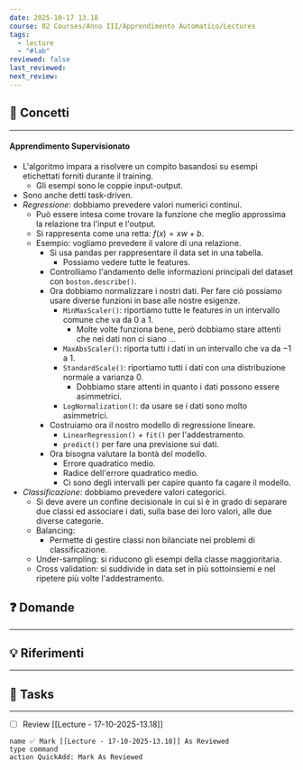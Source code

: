 ```yaml
---
date: 2025-10-17 13.18
course: 02 Courses/Anno III/Apprendimento Automatico/Lectures
tags:
  - lecture
  - "#lab"
reviewed: false
last_reviewed:
next_review:
---
```

## 🧠 Concetti
---
#### Apprendimento Supervisionato
+ L'algoritmo impara a risolvere un compito basandosi su esempi etichettati forniti durante il training.
	+ Gli esempi sono le coppie input-output.
+ Sono anche detti task-driven.
+ _Regressione_: dobbiamo prevedere valori numerici continui.
	+ Può essere intesa come trovare la funzione che meglio approssima la relazione tra l'input e l'output.
	+ Si rappresenta come una retta: $f(x) = xw + b$.
	+ Esempio: vogliamo prevedere il valore di una relazione.
		+ Si usa pandas per rappresentare il data set in una tabella.
			+ Possiamo vedere tutte le features.
		+ Controlliamo l'andamento delle informazioni principali del dataset con `boston.describe()`.
		+ Ora dobbiamo normalizzare i nostri dati. Per fare ciò possiamo usare diverse funzioni in base alle nostre esigenze.
			+ `MinMaxScaler()`: riportiamo tutte le features in un intervallo comune che va da $0$ a $1$.
				+ Molte volte funziona bene, però dobbiamo stare attenti che nei dati non ci siano ...
			+ `MaxAbsScaler()`: riporta tutti i dati in un intervallo che va da $-1$ a $1$.
			+ `StandardScale()`: riportiamo tutti i dati con una distribuzione normale a varianza $0$.
				+ Dobbiamo stare attenti in quanto i dati possono essere asimmetrici.
			+ `LogNormalization()`: da usare se i dati sono molto asimmetrici.
		+ Costruiamo ora il nostro modello di regressione lineare.
			+ `LinearRegression()` + `fit()` per l'addestramento.
			+ `predict()` per fare una previsione sui dati.
		+ Ora bisogna valutare la bontà del modello.
			+ Errore quadratico medio.
			+ Radice dell'errore quadratico medio.
			+ Ci sono degli intervalli per capire quanto fa cagare il modello.
+ _Classificazione_: dobbiamo prevedere valori categorici.
	+ Si deve avere un confine decisionale in cui si è in grado di separare due classi ed associare i dati, sulla base dei loro valori, alle due diverse categorie.
	+ Balancing:
		+ Permette di gestire classi non bilanciate nei problemi di classificazione.
	+ Under-sampling: si riducono gli esempi della classe maggioritaria.
	+ Cross validation: si suddivide in data set in più sottoinsiemi e nel ripetere più volte l'addestramento.

## ❓ Domande
---

## 💡 Riferimenti
---

## 🧩 Tasks
---
+ [ ] Review [[Lecture - 17-10-2025-13.18]]

```button 
name ✅ Mark [[Lecture - 17-10-2025-13.18]] As Reviewed 
type command 
action QuickAdd: Mark As Reviewed
```
